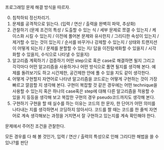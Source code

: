 프로그래밍 문제 해결 방식을 따르자.

0. 침착하되 정신차리기.
1. 문제를 공격적으로 읽는다. (입력 / 연산 / 출력을 완벽히 파악, 추상화)
2. 관찰하기 (문제 조건의 특성 / 도출할 수 있는 식 / 세부 문제로 쪼갤 수 있는지 / 케이스화 시킬 수 있는지 / 이전에 풀어본 문제와 유사한지 / 그리디한 속성이 있는지 / 제거할 수 있는 것이 있는지 / 순서를 바꾸거나 강제할 수 있는지 / 상태와 트랜지션이 어떻게 되는지 / 문제를 분할할 수 있는 지/ 답을 이진탐색화할 수 있을지 / 시각화할 수 있을지, 수식으로 나타낼 수 있을지)
3. 알고리즘 계획하기 / 검증하기
   어떤 step으로 혹은 case로 해결하면 될지
   그리고 각각마다 어떤 알고리즘을 사용하거나 어떤 방식으로 풀면 될지를 생각해 본다.
   예제를 돌려보기도 하고 시간제한, 공간제한 안에 풀 수 있을 지도 같이 생각한다.
4. 어떻게 구현할지
   자연어로 나타낸 알고리즘을 코드로는 어떻게 구현하는 것이 가장 빠르고 깔끔할 지 생각해 본다.
   구현이 복잡할 것 같은 경우에는 어떤 technique을 사용할 수 있는지
   혹은 하나의 case혹은 step에 대해 다른 알고리즘을 적용할 수 있을 지 등등을 생각해 보고
   복잡한 구현의 경우 pseudo코드까지도 생각해 본다.
5. 구현하기
   구현을 할 때 실수를 하는 이유는 코드의 한 문자, 한 단어가 어떤 의미를 나타내는 지를 생각하면서 코딩하지 않아서다. 코드를 짤 때는 코드를 한 줄씩 자연어로 계속 생각해보는 과정을 거치면서 잘 구현하고 있는지를 계속 확인해야 한다.

문제에서 주어진 조건을 관찰한다.

모든 경우를 다 해 볼 것인가, 입력 / 연산 / 출력의 특성으로 인해 그리디한 해법을 쓸 수 있나?를 판단
